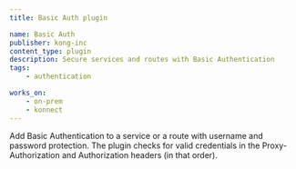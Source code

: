 ```yaml
---
title: Basic Auth plugin

name: Basic Auth
publisher: kong-inc
content_type: plugin
description: Secure services and routes with Basic Authentication
tags:
    - authentication

works_on:
    - on-prem
    - konnect
---
```


Add Basic Authentication to a service or a route with username and password protection. The plugin checks for valid credentials in the Proxy-Authorization and Authorization headers (in that order).


